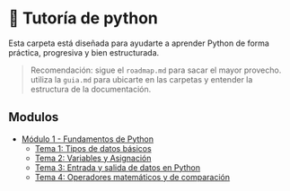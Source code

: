 # 📘 Tutoría de python

Esta carpeta está diseñada para ayudarte a aprender Python de forma práctica, progresiva y bien estructurada.

> Recomendación: sigue el `roadmap.md` para sacar el mayor provecho.
utiliza la `guia.md` para ubicarte en las carpetas y entender la estructura de la documentación.

## Modulos

- [Módulo 1 - Fundamentos de Python](./1-Fundamentos/README.md)
    - [Tema 1: Tipos de datos básicos](./1-Fundamentos/1_TiposDatosBasicos/README.md)
    - [Tema 2: Variables y Asignación](./1-Fundamentos/2_VariablesAsignacion/README.md)
    - [Tema 3: Entrada y salida de datos en Python](./1-Fundamentos/3_EntradaSalida/README.md)
    - [Tema 4: Operadores matemáticos y de comparación](./1-Fundamentos/4_OperadoresMatematicosComparacion/README.md)